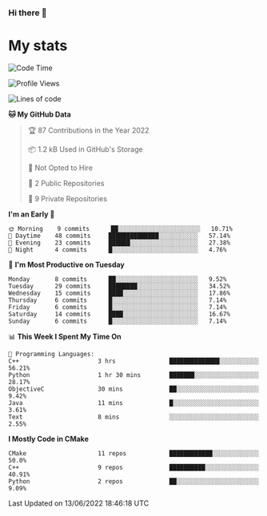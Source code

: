 ### Hi there 👋

# My stats

<!--START_SECTION:waka-->
![Code Time](http://img.shields.io/badge/Code%20Time-0%20secs-blue)

![Profile Views](http://img.shields.io/badge/Profile%20Views-17-blue)

![Lines of code](https://img.shields.io/badge/From%20Hello%20World%20I%27ve%20Written-38%20Thousand%20lines%20of%20code-blue)

**🐱 My GitHub Data** 

> 🏆 87 Contributions in the Year 2022
 > 
> 📦 1.2 kB Used in GitHub's Storage 
 > 
> 🚫 Not Opted to Hire
 > 
> 📜 2 Public Repositories 
 > 
> 🔑 9 Private Repositories  
 > 
**I'm an Early 🐤** 

```text
🌞 Morning    9 commits      ██░░░░░░░░░░░░░░░░░░░░░░░   10.71% 
🌆 Daytime    48 commits     ██████████████░░░░░░░░░░░   57.14% 
🌃 Evening    23 commits     ██████░░░░░░░░░░░░░░░░░░░   27.38% 
🌙 Night      4 commits      █░░░░░░░░░░░░░░░░░░░░░░░░   4.76%

```
📅 **I'm Most Productive on Tuesday** 

```text
Monday       8 commits      ██░░░░░░░░░░░░░░░░░░░░░░░   9.52% 
Tuesday      29 commits     ████████░░░░░░░░░░░░░░░░░   34.52% 
Wednesday    15 commits     ████░░░░░░░░░░░░░░░░░░░░░   17.86% 
Thursday     6 commits      █░░░░░░░░░░░░░░░░░░░░░░░░   7.14% 
Friday       6 commits      █░░░░░░░░░░░░░░░░░░░░░░░░   7.14% 
Saturday     14 commits     ████░░░░░░░░░░░░░░░░░░░░░   16.67% 
Sunday       6 commits      █░░░░░░░░░░░░░░░░░░░░░░░░   7.14%

```


📊 **This Week I Spent My Time On** 

```text
💬 Programming Languages: 
C++                      3 hrs               ██████████████░░░░░░░░░░░   56.21% 
Python                   1 hr 30 mins        ███████░░░░░░░░░░░░░░░░░░   28.17% 
ObjectiveC               30 mins             ██░░░░░░░░░░░░░░░░░░░░░░░   9.42% 
Java                     11 mins             █░░░░░░░░░░░░░░░░░░░░░░░░   3.61% 
Text                     8 mins              ░░░░░░░░░░░░░░░░░░░░░░░░░   2.55%

```

**I Mostly Code in CMake** 

```text
CMake                    11 repos            ████████████░░░░░░░░░░░░░   50.0% 
C++                      9 repos             ██████████░░░░░░░░░░░░░░░   40.91% 
Python                   2 repos             ██░░░░░░░░░░░░░░░░░░░░░░░   9.09%

```



 Last Updated on 13/06/2022 18:46:18 UTC
<!--END_SECTION:waka-->
